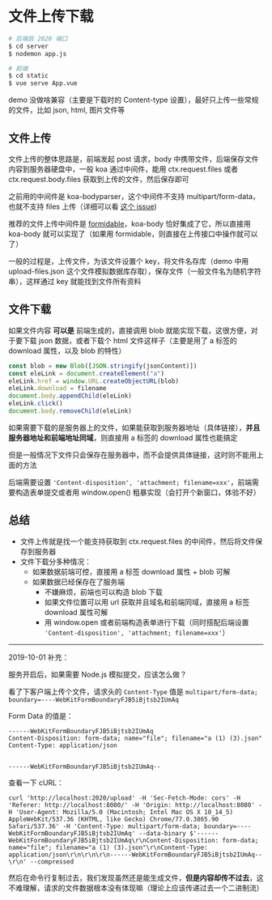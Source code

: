 # 文件上传下载

```bash
# 后端启 2020 端口
$ cd server
$ nodemon app.js

# 前端
$ cd static
$ vue serve App.vue
```

demo 没做啥兼容（主要是下载时的 Content-type 设置），最好只上传一些常规的文件，比如 json, html, 图片文件等

## 文件上传

文件上传的整体思路是，前端发起 post 请求，body 中携带文件，后端保存文件内容到服务器硬盘中，一般 koa 通过中间件，能用 ctx.request.files 或者 ctx.request.body.files 获取到上传的文件，然后保存即可

之前用的中间件是 koa-bodyparser，这个中间件不支持 multipart/form-data，也就不支持 files 上传（详细可以看 [这个 issue](https://github.com/koajs/bodyparser/issues/94))

推荐的文件上传中间件是 [formidable](https://www.npmjs.com/package/formidable)，koa-body 恰好集成了它，所以直接用 koa-body 就可以实现了（如果用 formidable，则直接在上传接口中操作就可以了）

一般的过程是，上传文件，为该文件设置个 key，将文件名存库（demo 中用 upload-files.json 这个文件模拟数据库存取），保存文件（一般文件名为随机字符串），这样通过 key 就能找到文件所有资料

## 文件下载

如果文件内容 **可以是** 前端生成的，直接调用 blob 就能实现下载，这很方便，对于要下载 json 数据，或者下载个 html 文件这样子（主要是用了 a 标签的 download 属性，以及 blob 的特性）

```js
const blob = new Blob([JSON.stringify(jsonContent)])
const eleLink = document.createElement("a")
eleLink.href = window.URL.createObjectURL(blob)
eleLink.download = filename
document.body.appendChild(eleLink)
eleLink.click()
document.body.removeChild(eleLink)
```

如果需要下载的是服务器上的文件，如果能获取到服务器地址（具体链接），**并且服务器地址和前端地址同域**，则直接用 a 标签的 download 属性也能搞定

但是一般情况下文件只会保存在服务器中，而不会提供具体链接，这时则不能用上面的方法

后端需要设置 `'Content-disposition', 'attachment; filename=xxx'`，前端需要构造表单提交或者用 window.open() 粗暴实现（会打开个新窗口，体验不好）

## 总结

* 文件上传就是找一个能支持获取到 ctx.request.files 的中间件，然后将文件保存到服务器
* 文件下载分多种情况：
  * 如果数据前端可控，直接用 a 标签 download 属性 + blob 可解
  * 如果数据已经保存在了服务端
    * 不嫌麻烦，前端也可以构造 blob 下载
    * 如果文件位置可以用 url 获取并且域名和前端同域，直接用 a 标签 download 属性可解
    * 用 window.open 或者前端构造表单进行下载（同时搭配后端设置 `'Content-disposition', 'attachment; filename=xxx'`）
    
---

2019-10-01 补充：

服务开启后，如果需要 Node.js 模拟提交，应该怎么做？

看了下客户端上传个文件，请求头的 `Content-Type` 值是 `multipart/form-data; boundary=----WebKitFormBoundaryFJB5iBjtsb2IUmAq`

Form Data 的值是：

```
------WebKitFormBoundaryFJB5iBjtsb2IUmAq
Content-Disposition: form-data; name="file"; filename="a (1) (3).json"
Content-Type: application/json


------WebKitFormBoundaryFJB5iBjtsb2IUmAq--
```

查看一下 cURL：

```
curl 'http://localhost:2020/upload' -H 'Sec-Fetch-Mode: cors' -H 'Referer: http://localhost:8080/' -H 'Origin: http://localhost:8080' -H 'User-Agent: Mozilla/5.0 (Macintosh; Intel Mac OS X 10_14_5) AppleWebKit/537.36 (KHTML, like Gecko) Chrome/77.0.3865.90 Safari/537.36' -H 'Content-Type: multipart/form-data; boundary=----WebKitFormBoundaryFJB5iBjtsb2IUmAq' --data-binary $'------WebKitFormBoundaryFJB5iBjtsb2IUmAq\r\nContent-Disposition: form-data; name="file"; filename="a (1) (3).json"\r\nContent-Type: application/json\r\n\r\n\r\n------WebKitFormBoundaryFJB5iBjtsb2IUmAq--\r\n' --compressed
```

然后在命令行复制过去，我们发现虽然还是能生成文件，**但是内容却传不过去**，这不难理解，请求的文件数据根本没有体现嘛（理论上应该传递过去一个二进制流）

